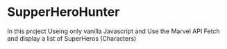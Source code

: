 # SupperHeroHunter
In this project Useing only vanilla Javascript and Use the Marvel API Fetch and display a list of SuperHeros (Characters) 
